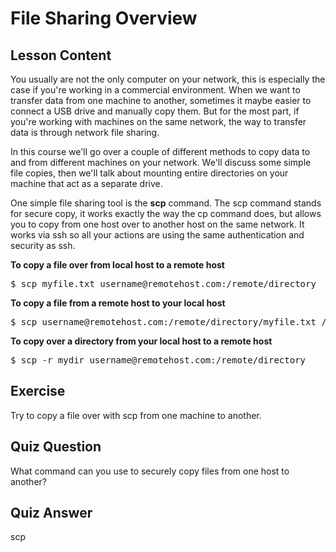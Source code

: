 # File Sharing Overview

## Lesson Content

You usually are not the only computer on your network, this is especially the case if you're working in a commercial environment. When we want to transfer data from one machine to another, sometimes it maybe easier to connect a USB drive and manually copy them. But for the most part, if you're working with machines on the same network, the way to transfer data is through network file sharing. 

In this course we'll go over a couple of different methods to copy data to and from different machines on your network. We'll discuss some simple file copies, then we'll talk about mounting entire directories on your machine that act as a separate drive. 

One simple file sharing tool is the <b>scp</b> command. The scp command stands for secure copy, it works exactly the way the cp command does, but allows you to copy from one host over to another host on the same network. It works via ssh so all your actions are using the same authentication and security as ssh. 

<b>To copy a file over from local host to a remote host</b>

<pre>$ scp myfile.txt username@remotehost.com:/remote/directory</pre>

<b>To copy a file from a remote host to your local host</b>

<pre>$ scp username@remotehost.com:/remote/directory/myfile.txt /local/directory</pre>

<b>To copy over a directory from your local host to a remote host</b>

<pre>$ scp -r mydir username@remotehost.com:/remote/directory</pre>

## Exercise

Try to copy a file over with scp from one machine to another.

## Quiz Question

What command can you use to securely copy files from one host to another?

## Quiz Answer

scp


